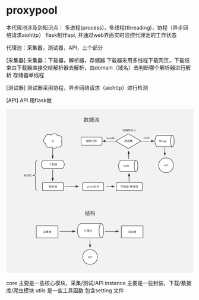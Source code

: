 # proxypool

本代理池涉及到知识点：
多进程(process)，多线程(threading)，协程（异步网络请求aiohttp）
flask制作api, 并通过web界面实时监控代理池的工作状态

代理池：采集器，测试器，API，三个部分

[采集器]
采集器：下载器，解析器，存储器
下载器采用多线程下载网页，下载结束由下载器直接交给解析器去解析，由domain（域名）去判断哪个解析器进行解析
存储器单线程

[测试器]
测试器采用协程，异步网络请求（aiohttp）进行检测

[API]
API 用flask做

![image](https://github.com/hunson1990/proxypool/blob/master/data.png?raw=true)


core 主要是一些核心模块，采集/测试/API
instance 主要是一些封装，下载/数据库/爬虫模块
utils 是一些工具函数 包含setting 文件

